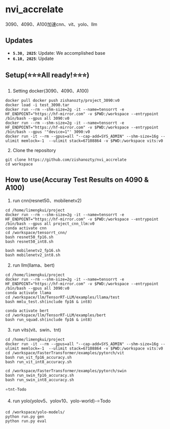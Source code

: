 # nvi_accrelate
3090、4090、A100加速cnn、vit、yolo、llm

## Updates
* **`5.30, 2025`**: Update: We accomplished base
* **`6.10, 2025`**: Update 

## Setup(⭐⭐⭐All ready!⭐⭐⭐)
1. Setting docker(3090、4090、A100)
```
docker pull docker push zishanozty/project_3090:v0
docker load -i test_3090.tar
docker run --rm --shm-size=2g -it --name=tensorrt -e HF_ENDPOINT="https://hf-mirror.com" -v $PWD:/workspace --entrypoint /bin/bash --gpus all 3090:v0
docker run --rm --shm-size=2g -it --name=tensorrt -e HF_ENDPOINT="https://hf-mirror.com" -v $PWD:/workspace --entrypoint /bin/bash --gpus '"device=1"' 3090:v0
docker run -it --rm --gpus=all "--cap-add=SYS_ADMIN" --shm-size=16g --ulimit memlock=-1  --ulimit stack=67108864 -v $PWD:/workspace vits:v0
```

2. Clone the repository
```
git clone https://github.com/zishanozty/nvi_accrelate
cd workspace
```

## How to use(Accuray Test Results on 4090 & A100) 
1. run cnn(resnet50、mobilenetv2)
```
cd /home/limengkui/project
docker run --rm --shm-size=2g -it --name=tensorrt -e HF_ENDPOINT="https://hf-mirror.com" -v $PWD:/workspace --entrypoint /bin/bash --gpus all project_cnn_llm:v0
conda activate cnn
cd /workspace/tensorrt_cnn/
bash resnet50_fp16.sh
bash resnet50_int8.sh

bash mobilenetv2_fp16.sh
bash mobilenetv2_int8.sh
```

2. run llm(llama、bert)
```
cd /home/limengkui/project
docker run --rm --shm-size=2g -it --name=tensorrt -e HF_ENDPOINT="https://hf-mirror.com" -v $PWD:/workspace --entrypoint /bin/bash --gpus all 3090:v0
conda activate llama
cd /workspace/llm/TensorRT-LLM/examples/llama/test
bash mmlu_test.sh(include fp16 & int8)

conda activate bert
cd /workspace/llm/TensorRT-LLM/examples/bert
bash run_squad.sh(include fp16 & int8)
```

3. run vits(vit、swin、tnt)
```
cd /home/limengkui/project
docker run -it --rm --gpus=all "--cap-add=SYS_ADMIN" --shm-size=16g --ulimit memlock=-1  --ulimit stack=67108864 -v $PWD:/workspace vits:v0
cd /workspace/FasterTransformer/examples/pytorch/vit
bash run_vit_fp16_accuracy.sh
bash run_vit_int8_accuracy.sh

cd /workspace/FasterTransformer/examples/pytorch/swin
bash run_swin_fp16_accuracy.sh
bash run_swin_int8_accuracy.sh

⭐tnt-Todo
```

4. run yolo(yolov5、yolov10、yolo-world)-⭐Todo
```
cd /workspace/yolo-models/
python run.py gen
python run.py eval
```






